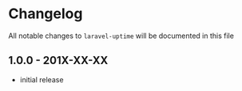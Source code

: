 # Changelog

All notable changes to `laravel-uptime` will be documented in this file

## 1.0.0 - 201X-XX-XX

- initial release
